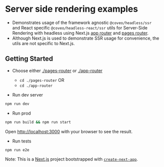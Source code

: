 # Server side rendering examples

- Demonstrates usage of the framework agnostic `@coveo/headless/ssr` and React specific `@coveo/headless-react/ssr` utils for Server-Side Rendering with headless using Next.js [app router](https://nextjs.org/docs/app) and [pages router](https://nextjs.org/docs/pages).
- Although Next.js is used to demonstrate SSR usage for convenience, the utils are not specific to Next.js.

## Getting Started

- Choose either [./pages-router](./pages-router/) or [./app-router](./app-router/)

  - `cd ./pages-router` OR
  - `cd ./app-router`

- Run dev server

```bash
npm run dev
```

- Run prod

```bash
npm run build && npm run start
```

Open [http://localhost:3000](http://localhost:3000) with your browser to see the result.

- Run tests

```bash
npm run e2e
```

Note: This is a [Next.js](https://nextjs.org/) project bootstrapped with [`create-next-app`](https://github.com/vercel/next.js/tree/canary/packages/create-next-app).
